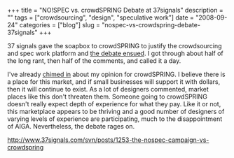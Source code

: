 +++
title = "NO!SPEC vs. crowdSPRING Debate at 37signals"
description = ""
tags = ["crowdsourcing", "design", "speculative work"]
date = "2008-09-24"
categories = ["blog"]
slug = "nospec-vs-crowdspring-debate-37signals"
+++



<p>37 signals gave the soapbox to crowdSPRING to justify the crowdsourcing and spec work platform and <a href="http://www.37signals.com/svn/posts/1253-the-nospec-campaign-vs-crowdspring">the debate ensued</a>. I got through about half of the long rant, then half of the comments, and called it a day. </p>
<p>I've already <a href="crowdspring-crowdsourcing-creative-projects.html">chimed in</a> about my opinion for crowdSPRING. I believe there is a place for this market, and if small businesses will support it with dollars, then it will continue to exist. As a lot of designers commented, market places like this don't threaten them. Someone going to crowdSPRING doesn't really expect depth of experience for what they pay. Like it or not, this marketplace appears to be thriving and a good number of designers of varying levels of experience are participating, much to the disappointment of AIGA. Nevertheless, the debate rages on.</p>
    
  <a href="http://www.37signals.com/svn/posts/1253-the-nospec-campaign-vs-crowdspring">http://www.37signals.com/svn/posts/1253-the-nospec-campaign-vs-crowdspring</a>
